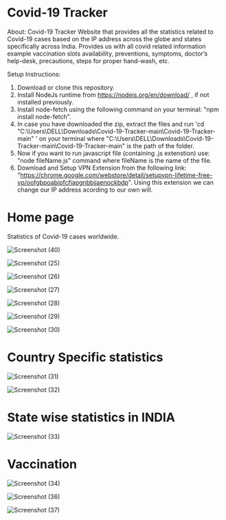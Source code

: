 # Covid-19 Tracker
About:
 Covid-19 Tracker Website that provides all the statistics related to Covid-19 cases based on the IP address across the globe and states specifically across India. Provides us with all covid related information example vaccination slots availability, preventions, symptoms, doctor’s help-desk, precautions, steps for proper hand-wash, etc.
 
Setup Instructions:
1. Download or clone this repository.
2. Install NodeJs runtime from https://nodejs.org/en/download/ , if not installed previously.
3. Install node-fetch using the following command on your terminal: "npm install node-fetch".
4. In case you have downloaded the zip, extract the files and run 'cd "C:\Users\DELL\Downloads\Covid-19-Tracker-main\Covid-19-Tracker-main" ' on your terminal where "C:\Users\DELL\Downloads\Covid-19-Tracker-main\Covid-19-Tracker-main" is the path of the folder.
5. Now if you want to run javascript file (containing .js extenstion) use: "node fileName.js" command where fileName is the name of the file.
6. Download and Setup VPN Extension from the following link: "https://chrome.google.com/webstore/detail/setupvpn-lifetime-free-vp/oofgbpoabipfcfjapgnbbjjaenockbdp". Using this extension we can change our IP address acording to our own will.

# Home page
Statistics of Covid-19 cases worldwide.

![Screenshot (40)](https://user-images.githubusercontent.com/63581415/150397484-1ea05766-0981-488f-b5f9-68df6e7b7606.png)

![Screenshot (25)](https://user-images.githubusercontent.com/63581415/150397565-1581264e-7139-47a5-b2ec-a2321a1988eb.png)

![Screenshot (26)](https://user-images.githubusercontent.com/63581415/150397848-fa75d765-cc29-43ba-8621-48f8cad96fde.png)

![Screenshot (27)](https://user-images.githubusercontent.com/63581415/150397857-4f72e752-b07e-463c-9cb7-f805f5546339.png)

![Screenshot (28)](https://user-images.githubusercontent.com/63581415/150397872-bb9176a4-df3a-4db7-ae6d-2557c099e054.png)

![Screenshot (29)](https://user-images.githubusercontent.com/63581415/150397887-f1290d64-c81e-4bc6-b320-02921ac2aa4b.png)

![Screenshot (30)](https://user-images.githubusercontent.com/63581415/150397907-da712449-df37-43b2-8d1b-87fef508b76c.png)

# Country Specific statistics

![Screenshot (31)](https://user-images.githubusercontent.com/63581415/150398033-661e7bde-dc21-4ab0-87e0-798cbb5f7f16.png)

![Screenshot (32)](https://user-images.githubusercontent.com/63581415/150398223-237dd29d-3ec6-4d0f-b699-0971bf8ab6ac.png)

# State wise statistics in INDIA 


![Screenshot (33)](https://user-images.githubusercontent.com/63581415/150398339-90a90df3-bf03-4e3a-83bb-7957fbb09fb3.png)


# Vaccination 


![Screenshot (34)](https://user-images.githubusercontent.com/63581415/150398392-f7d0616d-72a1-4bae-87fd-9c5418e90dd4.png)

![Screenshot (36)](https://user-images.githubusercontent.com/63581415/150398400-703d18bb-34b5-43ea-8da9-224de425462b.png)

![Screenshot (37)](https://user-images.githubusercontent.com/63581415/150398415-b912913d-54d8-46b9-904f-3d844523ec62.png)


